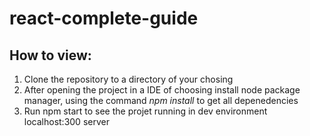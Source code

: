 # react-complete-guide

## How to view:

1. Clone the repository to a directory of your chosing
2. After opening the project in a IDE of choosing install node package manager, using the command *npm install* to get all depenedencies
3. Run npm start to see the projet running in dev environment localhost:300 server
